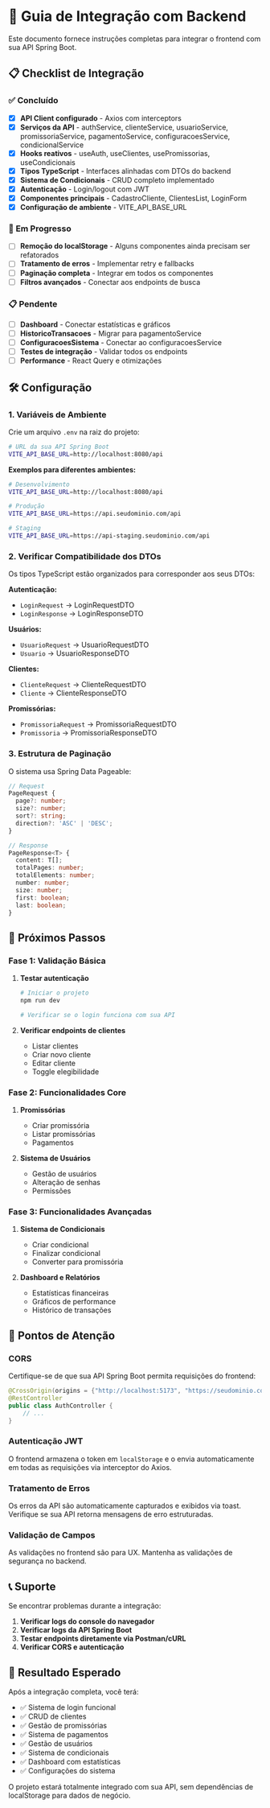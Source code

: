 # 🚀 Guia de Integração com Backend

Este documento fornece instruções completas para integrar o frontend com sua API Spring Boot.

## 📋 Checklist de Integração

### ✅ Concluído
- [x] **API Client configurado** - Axios com interceptors
- [x] **Serviços da API** - authService, clienteService, usuarioService, promissoriaService, pagamentoService, configuracoesService, condicionalService
- [x] **Hooks reativos** - useAuth, useClientes, usePromissorias, useCondicionais
- [x] **Tipos TypeScript** - Interfaces alinhadas com DTOs do backend
- [x] **Sistema de Condicionais** - CRUD completo implementado
- [x] **Autenticação** - Login/logout com JWT
- [x] **Componentes principais** - CadastroCliente, ClientesList, LoginForm
- [x] **Configuração de ambiente** - VITE_API_BASE_URL

### 🔄 Em Progresso
- [ ] **Remoção do localStorage** - Alguns componentes ainda precisam ser refatorados
- [ ] **Tratamento de erros** - Implementar retry e fallbacks
- [ ] **Paginação completa** - Integrar em todos os componentes
- [ ] **Filtros avançados** - Conectar aos endpoints de busca

### 📋 Pendente
- [ ] **Dashboard** - Conectar estatísticas e gráficos
- [ ] **HistoricoTransacoes** - Migrar para pagamentoService
- [ ] **ConfiguracoesSistema** - Conectar ao configuracoesService
- [ ] **Testes de integração** - Validar todos os endpoints
- [ ] **Performance** - React Query e otimizações

## 🛠️ Configuração

### 1. Variáveis de Ambiente

Crie um arquivo `.env` na raiz do projeto:

```bash
# URL da sua API Spring Boot
VITE_API_BASE_URL=http://localhost:8080/api
```

**Exemplos para diferentes ambientes:**
```bash
# Desenvolvimento
VITE_API_BASE_URL=http://localhost:8080/api

# Produção
VITE_API_BASE_URL=https://api.seudominio.com/api

# Staging
VITE_API_BASE_URL=https://api-staging.seudominio.com/api
```

### 2. Verificar Compatibilidade dos DTOs

Os tipos TypeScript estão organizados para corresponder aos seus DTOs:

**Autenticação:**
- `LoginRequest` → LoginRequestDTO
- `LoginResponse` → LoginResponseDTO

**Usuários:**
- `UsuarioRequest` → UsuarioRequestDTO
- `Usuario` → UsuarioResponseDTO

**Clientes:**
- `ClienteRequest` → ClienteRequestDTO
- `Cliente` → ClienteResponseDTO

**Promissórias:**
- `PromissoriaRequest` → PromissoriaRequestDTO
- `Promissoria` → PromissoriaResponseDTO

### 3. Estrutura de Paginação

O sistema usa Spring Data Pageable:

```typescript
// Request
PageRequest {
  page?: number;
  size?: number;
  sort?: string;
  direction?: 'ASC' | 'DESC';
}

// Response
PageResponse<T> {
  content: T[];
  totalPages: number;
  totalElements: number;
  number: number;
  size: number;
  first: boolean;
  last: boolean;
}
```

## 🔧 Próximos Passos

### Fase 1: Validação Básica
1. **Testar autenticação**
   ```bash
   # Iniciar o projeto
   npm run dev
   
   # Verificar se o login funciona com sua API
   ```

2. **Verificar endpoints de clientes**
   - Listar clientes
   - Criar novo cliente
   - Editar cliente
   - Toggle elegibilidade

### Fase 2: Funcionalidades Core
1. **Promissórias**
   - Criar promissória
   - Listar promissórias
   - Pagamentos

2. **Sistema de Usuários**
   - Gestão de usuários
   - Alteração de senhas
   - Permissões

### Fase 3: Funcionalidades Avançadas
1. **Sistema de Condicionais**
   - Criar condicional
   - Finalizar condicional
   - Converter para promissória

2. **Dashboard e Relatórios**
   - Estatísticas financeiras
   - Gráficos de performance
   - Histórico de transações

## 🚨 Pontos de Atenção

### CORS
Certifique-se de que sua API Spring Boot permita requisições do frontend:

```java
@CrossOrigin(origins = {"http://localhost:5173", "https://seudominio.com"})
@RestController
public class AuthController {
    // ...
}
```

### Autenticação JWT
O frontend armazena o token em `localStorage` e o envia automaticamente em todas as requisições via interceptor do Axios.

### Tratamento de Erros
Os erros da API são automaticamente capturados e exibidos via toast. Verifique se sua API retorna mensagens de erro estruturadas.

### Validação de Campos
As validações no frontend são para UX. Mantenha as validações de segurança no backend.

## 📞 Suporte

Se encontrar problemas durante a integração:

1. **Verificar logs do console do navegador**
2. **Verificar logs da API Spring Boot**
3. **Testar endpoints diretamente via Postman/cURL**
4. **Verificar CORS e autenticação**

## 🎯 Resultado Esperado

Após a integração completa, você terá:

- ✅ Sistema de login funcional
- ✅ CRUD de clientes
- ✅ Gestão de promissórias
- ✅ Sistema de pagamentos
- ✅ Gestão de usuários
- ✅ Sistema de condicionais
- ✅ Dashboard com estatísticas
- ✅ Configurações do sistema

O projeto estará totalmente integrado com sua API, sem dependências de localStorage para dados de negócio.